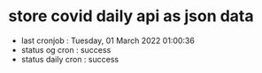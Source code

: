 # store covid daily api as json data

- last cronjob : Tuesday, 01 March 2022 01:00:36
- status og cron : success
- status daily cron : success
      
      